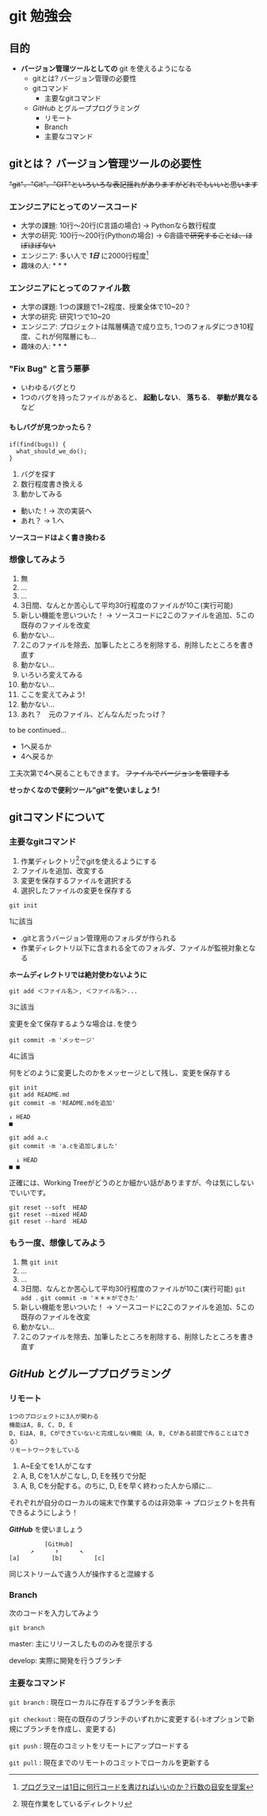 # git 勉強会

## 目的
* **バージョン管理ツールとしての** git を使えるようになる
  * gitとは? バージョン管理の必要性
  * gitコマンド
    * 主要なgitコマンド
  * *GitHub* とグループプログラミング
    * リモート
    * Branch
    * 主要なコマンド


## gitとは？ バージョン管理ツールの必要性
~~"git"、"Git"、"GIT"といろいろな表記揺れがありますがどれでもいいと思います~~

### エンジニアにとってのソースコード
* 大学の課題: 10行〜20行(C言語の場合) -> Pythonなら数行程度
* 大学の研究: 100行〜200行(Pythonの場合) -> ~~C言語で研究することは、ほぼほぼない~~
* エンジニア: 多い人で ***1日*** に2000行程度[^1]
* 趣味の人: * * *

### エンジニアにとってのファイル数
* 大学の課題: 1つの課題で1~2程度、授業全体で10~20？
* 大学の研究: 研究1つで10~20
* エンジニア: プロジェクトは階層構造で成り立ち, 1つのフォルダにつき10程度、これが何階層にも...
* 趣味の人: * * *

### "Fix Bug" と言う悪夢
* いわゆるバグとり
* 1つのバグを持ったファイルがあると、 **起動しない**、 **落ちる**、 **挙動が異なる** など

#### もしバグが見つかったら？

```:
if(find(bugs)) {
  what_should_we_do();
}
```

1. バグを探す
2. 数行程度書き換える
3. 動かしてみる
  * 動いた！-> 次の実装へ
  * あれ？ -> 1.へ

**ソースコードはよく書き換わる**

### 想像してみよう
1. 無
2. ...
3. ...
4. 3日間、なんとか苦心して平均30行程度のファイルが10こ(実行可能)
5. 新しい機能を思いついた！ -> ソースコードに2このファイルを追加、5この既存のファイルを改変
6. 動かない...
7. 2このファイルを除去、加筆したところを削除する、削除したところを書き直す
8. 動かない...
9. いろいろ変えてみる
10. 動かない...
11. ここを変えてみよう!
12. 動かない...
13. あれ？　元のファイル、どんなんだったっけ？

to be continued...

* 1へ戻るか
* 4へ戻るか

工夫次第で4へ戻ることもできます。 ~~ファイルでバージョンを管理する~~

**せっかくなので便利ツール"git"を使いましょう!**


## gitコマンドについて
### 主要なgitコマンド
1. 作業ディレクトリ[^2]でgitを使えるようにする
2. ファイルを追加、改変する
3. 変更を保存するファイルを選択する
4. 選択したファイルの変更を保存する


```:
git init
```
1に該当

* .gitと言うバージョン管理用のフォルダが作られる
* 作業ディレクトリ以下に含まれる全てのフォルダ、ファイルが監視対象となる

**ホームディレクトリでは絶対使わないように**

```:
git add ＜ファイル名＞, ＜ファイル名＞...
```
3に該当

変更を全て保存するような場合は`.`を使う

```:
git commit -m 'メッセージ'
```
4に該当

何をどのように変更したのかをメッセージとして残し、変更を保存する

```:
git init
git add README.md
git commit -m 'README.mdを追加'
```

```
↓ HEAD
■
```

```:
git add a.c
git commit -m 'a.cを追加しました'
```

```
  ↓ HEAD
■ ■
```

正確には、Working Treeがどうのとか細かい話がありますが、今は気にしないでいいです。

```:
git reset --soft  HEAD
git reset --mixed HEAD
git reset --hard  HEAD
```

### もう一度、想像してみよう
1. 無 `git init`
2. ...
3. ...
4. 3日間、なんとか苦心して平均30行程度のファイルが10こ(実行可能) `git add .` `git commit -m '＊＊＊ができた'` 
5. 新しい機能を思いついた！ -> ソースコードに2このファイルを追加、5この既存のファイルを改変
6. 動かない...
7. 2このファイルを除去、加筆したところを削除する、削除したところを書き直す

## *GitHub* とグループプログラミング
### リモート
```
1つのプロジェクトに3人が関わる
機能はA, B, C, D, E
D, EはA, B, Cができていないと完成しない機能（A, B, Cがある前提で作ることはできる）
リモートワークをしている
```

1. A~E全てを1人がこなす
2. A, B, Cを1人がこなし, D, Eを残りで分配
3. A, B, Cを分配する。のちに, D, Eを早く終わった人から順に...

それぞれが自分のローカルの端末で作業するのは非効率
-> プロジェクトを共有できるようにしよう！

***GitHub*** を使いましょう

```
          [GitHub]
      ↗︎      ↑      ↖︎
[a]         [b]         [c]
```

同じストリームで違う人が操作すると混線する

### Branch
次のコードを入力してみよう
```
git branch
```

master: 主にリリースしたもののみを提示する

develop: 実際に開発を行うブランチ

### 主要なコマンド
`git branch`    : 現在ローカルに存在するブランチを表示

`git checkout`  : 現在の既存のブランチのいずれかに変更する(`-b`オプションで新規にブランチを作成し、変更する)

`git push`      : 現在のコミットをリモートにアップロードする

`git pull`      : 現在までのリモートのコミットでローカルを更新する

[^1]:  [プログラマーは1日に何行コードを書ければいいのか？行数の目安を提案](https://mikumikuplay.com/it/code-gyousuu/)
[^2]: 現在作業をしているディレクトリ
[^3]: ユーザーがログインした時に入るディレクトリ

